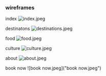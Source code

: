 ### wireframes

index
![index.jpeg](index.jpeg)

destinatons
![destinations.jpeg](destinations.jpeg)

food
![food.jpeg](food.jpeg)

culture
![culture.jpeg](culture.jpeg)

about
![about.jpeg](about.jpeg)

book now
![book now.jpeg]("book now.jpeg")
